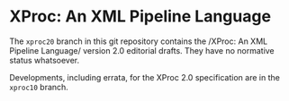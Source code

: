 XProc: An XML Pipeline Language
===============================

The `xproc20` branch in this git repository contains the
/XProc: An XML Pipeline Language/ version 2.0 editorial drafts.
They have no normative status whatsoever.

Developments, including errata, for the XProc 2.0 specification are in
the `xproc10` branch.
